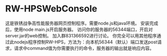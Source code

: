 # RW-HPSWebConsole
这是铁锈战争高性能服务器网页控制程序。需要node.js和java环境。
安装完成后，使用node main.js开启服务器。
访问你的服务器的56344端口，开启对server.jar的web控制。
加入群831366592进行讨论。
你完全可以用其他程序通过此nodejs程序控制RW-HPS，方法为：向本机56344（默认）端口发送post请求，请求中command值为你需要执行的命令，服务器的输出就是响应内容。
